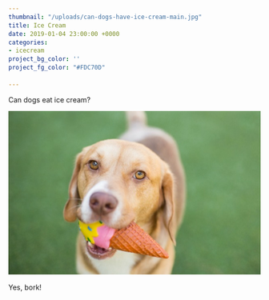 ```yaml
---
thumbnail: "/uploads/can-dogs-have-ice-cream-main.jpg"
title: Ice Cream
date: 2019-01-04 23:00:00 +0000
categories:
- icecream
project_bg_color: ''
project_fg_color: "#FDC70D"

---
```

Can dogs eat ice cream?

![](/uploads/can-dogs-have-ice-cream-main.jpg)

Yes, bork!